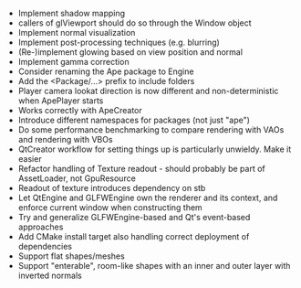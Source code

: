  - Implement shadow mapping
 - callers of glViewport should do so through the Window object
 - Implement normal visualization
 - Implement post-processing techniques (e.g. blurring)
 - (Re-)implement glowing based on view position and normal
 - Implement gamma correction
 - Consider renaming the Ape package to Engine
 - Add the <Package/...> prefix to include folders
 - Player camera lookat direction is now different and non-deterministic when ApePlayer starts
  - Works correctly with ApeCreator
 - Introduce different namespaces for packages (not just "ape")
 - Do some performance benchmarking to compare rendering with VAOs and rendering with VBOs
 - QtCreator workflow for setting things up is particularly unwieldy. Make it easier
 - Refactor handling of Texture readout - should probably be part of AssetLoader, not GpuResource
  - Readout of texture introduces dependency on stb
 - Let QtEngine and GLFWEngine own the renderer and its context, and enforce current window when
   constructing them
 - Try and generalize GLFWEngine-based and Qt's event-based approaches
 - Add CMake install target also handling correct deployment of dependencies
 - Support flat shapes/meshes
 - Support "enterable", room-like shapes with an inner and outer layer with inverted normals
